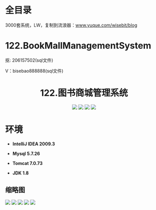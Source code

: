 # 全目录

3000套系统，LW，复制到流浪器：www.yuque.com/wisebit/blog

# 122.BookMallManagementSystem

<p>抠: 206157502(sql文件)</p>
<p>V：bisebao888888(sql文件)</p>

<p><h1 align="center">122.图书商城管理系统</h1></p>


<p align="center">
	<img src="https://img.shields.io/badge/jdk-1.8-orange.svg"/>
    <img src="https://img.shields.io/badge/spring-5.x-lightgrey.svg"/>
    <img src="https://img.shields.io/badge/struts-3.x-blue.svg"/>
    <img src="https://img.shields.io/badge/hibernate-5.x-yellow.svg"/>
</p>


# 环境

- <b>IntelliJ IDEA 2009.3</b>

- <b>Mysql 5.7.26</b>

- <b>Tomcat 7.0.73</b>

- <b>JDK 1.8</b>




## 缩略图

![](https://bitwise.oss-cn-heyuan.aliyuncs.com/2024/9/10/fbc4036f-5581-48ae-a2a0-2eed5cac6583.png)
![](https://bitwise.oss-cn-heyuan.aliyuncs.com/2024/9/10/4c545588-ee37-4136-96b8-7bf5c9a1858a.png)
![](https://bitwise.oss-cn-heyuan.aliyuncs.com/2024/9/10/600e3352-e47a-4b5f-8008-4601b37fea92.png)
![](https://bitwise.oss-cn-heyuan.aliyuncs.com/2024/9/10/ffb5f976-7477-4628-8797-d6937b36128e.png)
![](https://bitwise.oss-cn-heyuan.aliyuncs.com/2024/9/10/a9e7eb36-0802-4ef7-a0a5-63dcb3e7ec06.png)

